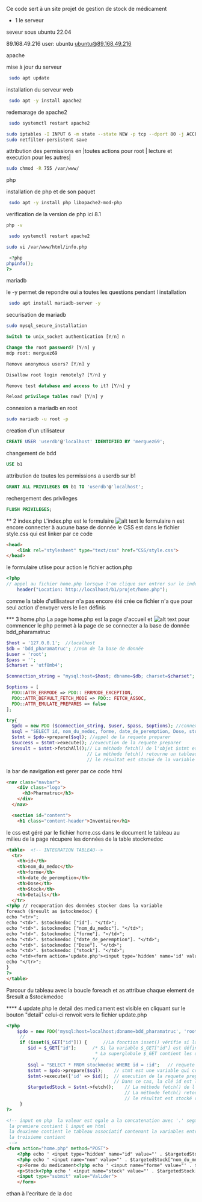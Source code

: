 Ce code sert à un site projet de gestion de stock de médicament 



* 1 le serveur

seveur sous ubuntu 22.04

89.168.49.216
user: ubuntu
ubuntu@89.168.49.216

apache

mise à jour du serveur
```bash
 sudo apt update
```

installation du serveur web
```bash
 sudo apt -y install apache2
```

redemarage de apache2
```bash
 sudo systemctl restart apache2
```


```bash
sudo iptables -I INPUT 6 -m state --state NEW -p tcp --dport 80 -j ACCEPT
sudo netfilter-persistent save
```

attribution des permissions en |toutes actions pour root | lecture et execution pour les autres|
```bash
sudo chmod -R 755 /var/www/ 
```





php

installation de php et de son paquet 
```bash
 sudo apt -y install php libapache2-mod-php
```

verification de la version de php ici 8.1
```bash
php -v
```

```bash
 sudo systemctl restart apache2
```

```bash
sudo vi /var/www/html/info.php
```

```php
 <?php
phpinfo();
?>
```




mariadb

le -y permet de repondre oui a toutes les questions pendant l installation
```bash
 sudo apt install mariadb-server -y
```
securisation de mariadb
```bash
sudo mysql_secure_installation 
```
          
```SQL
Switch to unix_socket authentication [Y/n] n

Change the root password? [Y/n] y
mdp root: merguez69 

Remove anonymous users? [Y/n] y

Disallow root login remotely? [Y/n] y

Remove test database and access to it? [Y/n] y

Reload privilege tables now? [Y/n] y
```




connexion a mariadb en root
```bash
sudo mariadb -u root -p 
```

creation d'un utilisateur        
```SQL
CREATE USER 'userdb'@'localhost' IDENTIFIED BY 'merguez69';
```

changement de bdd 
```SQL
USE b1
```

attribution de toutes les permissions a userdb  sur b1
```SQL
GRANT ALL PRIVILEGES ON b1 TO 'userdb'@'localhost';
```

rechergement des privileges 
```SQL
FLUSH PRIVILEGES;
```
     



** 2 index.php
L'index.php est le formulaire 
![alt text](image.png)
le formulaire n est encore connecter à aucune base de donnée
le CSS est dans le fichier style.css qui est linker par ce code 
```html
<head>
    <link rel="stylesheet" type="text/css" href="CSS/style.css">
</head>
```

le formulaire utlise pour action le fichier action.php
```php
<?php
// appel au fichier home.php lorsque l'on clique sur entrer sur le index.php
    header("Location: http://localhost/b1/projet/home.php");
```
comme la table d'utilisateur n'a pas encore été crée ce fichier n'a que pour seul action d'envoyer vers le lien définis

*** 3 home.php
La page home.php est la page d'accueil et 
![alt text](image-1.png)
pour commencer le php permet à la page de se connecter a la base de donnée bdd_pharamatruc
```php
$host = '127.0.0.1';  //localhost
$db = 'bdd_pharamatruc'; //nom de la base de donnée
$user = 'root';
$pass = '';
$charset = 'utf8mb4';

$connection_string = "mysql:host=$host; dbname=$db; charset=$charset";

$options = [
  PDO::ATTR_ERRMODE => PDO:: ERRMODE_EXCEPTION,
  PDO::ATTR_DEFAULT_FETCH_MODE => PDO:: FETCH_ASSOC,
  PDO::ATTR_EMULATE_PREPARES => false
];

try{
  $pdo = new PDO ($connection_string, $user, $pass, $options); //connexion a la bdd
  $sql = "SELECT id, nom_du_medoc, forme, date_de_peremption, Dose, stock FROM stockmedoc;";  //requette préparer
  $stmt = $pdo->prepare($sql); //appel de la requete preparer
  $success = $stmt->execute(); //execution de la requete preparer
  $result = $stmt->fetchAll();// La méthode fetch() de l'objet $stmt est appelée pour récupérer les résultats de la requête exécutée
                              // La méthode fetch() retourne un tableau associatif qui contient les données de la ligne courante
                              // le résultat est stocké de la variable $result
```
la bar de navigation est gerer par ce code html
```html
<nav class="navbar">
    <div class="logo">
      <h3>Pharmatruc</h3>
    </div>
  </nav>

  <section id="content">
    <h1 class="content-header">Inventaire</h1>
```
le css est géré par le fichier home.css dans le document 
le tableau au milieu de la page récupere les données de la table stockmedoc
```html
<table>  <!-- INTEGRATION TABLEAU-->
  <tr>
    <th>id</th>
    <th>nom_du_medoc</th>
    <th>forme</th>
    <th>date_de_peremption</th>
    <th>Dose</th>
    <th>Stock</th>
    <th>Details</th>
  </tr>
<?php // recuperation des données stocker dans la variable
foreach ($result as $stockmedoc) { 
echo "<tr>";
echo "<td>". $stockmedoc ["id"]. "</td>";
echo "<td>". $stockmedoc ["nom_du_medoc"]. "</td>";
echo "<td>". $stockmedoc ["forme"]. "</td>";
echo "<td>". $stockmedoc ["date_de_peremption"]. "</td>";
echo "<td>". $stockmedoc ["Dose"]. "</td>";
echo "<td>". $stockmedoc ["stock"]. "</td>";
echo "<td><form action='update.php'><input type='hidden' name='id' value='".$stockmedoc["id"]."' /><input type='submit' value='detail' /></form></td>";
echo "</tr>";
}
?>
</table>
```
Parcour du tableau avec la boucle foreach et as attribue chaque element de $result a $stockmedoc

**** 4 update.php
le detail des medicament est visible en cliquant sur le bouton "detail" celui-ci renvoit vers le fichier update.php
```php
<?php
    $pdo = new PDO('mysql:host=localhost;dbname=bdd_pharamatruc', 'root', '');  // connexion a la base de donnée
     // 
     if (isset($_GET["id"])) {      //La fonction isset() vérifie si la variable $_GET["id"] est définie et n'est pas NULL.
        $id = $_GET["id"];      /* Si la variable $_GET["id"] est définie, sa valeur est assignée à la variable $id. 
                                 * La superglobale $_GET contient les données envoyées par la méthode GET dansl'URL 
                                */
        $sql = "SELECT * FROM stockmedoc WHERE id = :id";   // requete sql preparer et le :id est ce qui est remplacer a l'execution              
        $stmt = $pdo->prepare($sql);    // stmt est une variable qui contient une requete preparer (prepare statement)
        $stmt->execute(['id' => $id]);  // execution de la requete preparer de l objet stmt le tableau ['id' => $id] est passer en parametre la methode execute() 
                                        // Dans ce cas, la clé id est liée à la valeur de la variable $id
        $targetedStock = $stmt->fetch();    // La méthode fetch() de l'objet $stmt est appelée pour récupérer les résultats de la requête exécutée
                                            // La méthode fetch() retourne un tableau associatif qui contient les données de la ligne courante
                                            // le résultat est stocké de la variable $targetStock
     }
?>
```
```html
<!-- input en php  la valeur est egale a la concatenation avec '.' segmenter en 3 morceaux: 
 la premiere contient l input en html 
 la deuxieme contient le tableau associatif contenant la variables entre [""]
 la troisieme contient
 -->
<form action="home.php" method="POST">
    <?php echo ' <input type="hidden" name="id" value="' . $targetedStock["id"] . ' ">' ?>  
    <?php echo ' <input name="nom" value="' . $targetedStock["nom_du_medoc"] . ' ">' ?>
    <p>Forme du medicament<?php echo ' <input name="forme" value="' . $targetedStock["forme"] .' ">'?></p>
    <p>Stock<?php echo ' <input name="stock" value="' . $targetedStock["stock"] . ' ">' ?></p>
    <input type="submit" value="Valider">
    </form>
```


ethan à l'ecriture de la doc
